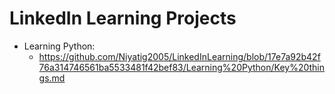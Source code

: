 # LinkedIn Learning Projects
- Learning Python:
  - https://github.com/Niyatig2005/LinkedInLearning/blob/17e7a92b42f76a314746561ba5533481f42bef83/Learning%20Python/Key%20things.md
